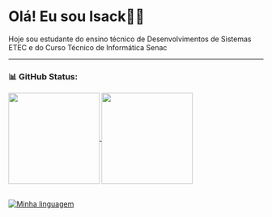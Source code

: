 # Olá! Eu sou Isack👋👋
<p text-align="justify"> Hoje sou estudante do ensino técnico de Desenvolvimentos de Sistemas ETEC e do Curso Técnico de Informática Senac </p> 

---
### 📊 GitHub Status:
<div>
  <a href="https://github.com/anuraghazra/github-readme-stats">
    <img height="180em" align="center" src="https://github-readme-stats.vercel.app/api?username=Isack2022&show_icons=true&theme=dark"/>
  </a>
  <a href="https://github.com/anuraghazra/convoychat">
   <img height="180em" align="center" src="https://github-readme-stats.vercel.app/api/top-langs/?username=Isack2022&layout=compact&theme=dark"/>
  </a>
</div>

<br>

[![Minha linguagem](https://skillicons.dev/icons?i=html,css,js,mysql,laravel,php,c,java,spring,docker,linux,py,git)](https://skillicons.dev)





